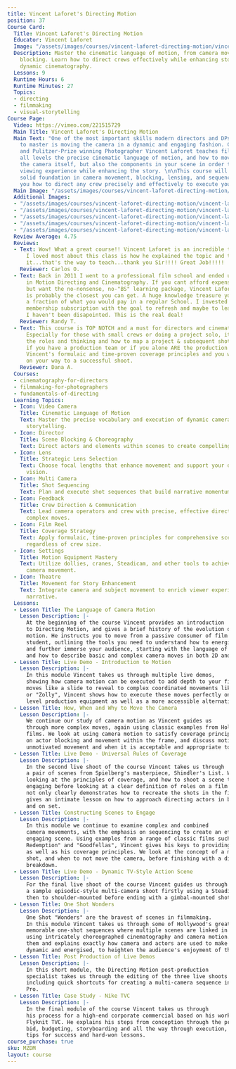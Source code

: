 ```yaml
---
title: Vincent Laforet's Directing Motion
position: 37
Course Card:
  Title: Vincent Laforet's Directing Motion
  Educator: Vincent Laforet
  Image: "/assets/images/courses/vincent-laforet-directing-motion/vincent-laforet-directing-motion.jpg"
  Description: Master the cinematic language of motion, from camera movement to scene
    blocking. Learn how to direct crews effectively while enhancing story through
    dynamic cinematography.
  Lessons: 9
  Runtime Hours: 6
  Runtime Minutes: 27
  Topics:
  - directing
  - filmmaking
  - visual-storytelling
Course Page:
  Video: https://vimeo.com/221515729
  Main Title: Vincent Laforet's Directing Motion
  Main Text: "One of the most important skills modern directors and DPs are required
    to master is moving the camera in a dynamic and engaging fashion. Commercial Director
    and Pulitzer-Prize winning Photographer Vincent Laforet teaches filmmakers of
    all levels the precise cinematic language of motion, and how to move not only
    the camera itself, but also the components in your scene in order to bring a richer
    viewing experience while enhancing the story. \n\nThis course will give you a
    solid foundation in camera movement, blocking, lensing, and sequencing, and show
    you how to direct any crew precisely and effectively to execute your vision."
  Main Image: "/assets/images/courses/vincent-laforet-directing-motion/vincent-laforet-directing-motion-1.jpg"
  Additional Images:
  - "/assets/images/courses/vincent-laforet-directing-motion/vincent-laforet-directing-motion-2.jpg"
  - "/assets/images/courses/vincent-laforet-directing-motion/vincent-laforet-directing-motion-3.jpg"
  - "/assets/images/courses/vincent-laforet-directing-motion/vincent-laforet-directing-motion-4.jpg"
  - "/assets/images/courses/vincent-laforet-directing-motion/vincent-laforet-directing-motion-5.jpg"
  - "/assets/images/courses/vincent-laforet-directing-motion/vincent-laforet-directing-motion-6.jpg"
  Review Average: 4.75
  Reviews:
  - Text: Wow! What a great course!! Vincent Laforet is an incredible teacher!!! What
      I loved most about this class is how he explained the topic and them demoed
      it...that's the way to teach...thank you Sir!!!! Great Job!!!!!
    Reviewer: Carlos O.
  - Text: Back in 2011 I went to a professional film school and ended up with a Diploma
      in Motion Directing and Cinematography. If you cant afford expensive film school
      but want the no-nonsense, no-"BS" learning package, Vincent Laforet's course
      is probably the closest you can get. A huge knowledge treasure you can get for
      a fraction of what you would pay in a regular School. I invested in a one year
      membership subscription with the goal to refresh and maybe to learn new stuff.
      I haven't been disapointed. This is the real deal!
    Reviewer: Randy T.
  - Text: This course is TOP NOTCH and a must for directors and cinematographers.
      Especially for those with small crews or doing a project solo, it goes over
      the roles and thinking and how to map a project & subsequent shots out regardless
      if you have a production team or if you alone ARE the production team. Follow
      Vincent's formulaic and time-proven coverage principles and you will be well
      on your way to a successful shoot.
    Reviewer: Dana A.
  Courses:
  - cinematography-for-directors
  - filmmaking-for-photographers
  - fundamentals-of-directing
  Learning Topics:
  - Icon: Video Camera
    Title: Cinematic Language of Motion
    Text: Master the precise vocabulary and execution of dynamic camera movement for
      storytelling.
  - Icon: Director
    Title: Scene Blocking & Choreography
    Text: Direct actors and elements within scenes to create compelling visual compositions.
  - Icon: Lens
    Title: Strategic Lens Selection
    Text: Choose focal lengths that enhance movement and support your directorial
      vision.
  - Icon: Multi Camera
    Title: Shot Sequencing
    Text: Plan and execute shot sequences that build narrative momentum through motion.
  - Icon: Feedback
    Title: Crew Direction & Communication
    Text: Lead camera operators and crew with precise, effective direction to execute
      complex moves.
  - Icon: Film Reel
    Title: Coverage Strategy
    Text: Apply formulaic, time-proven principles for comprehensive scene coverage
      regardless of crew size.
  - Icon: Settings
    Title: Motion Equipment Mastery
    Text: Utilize dollies, cranes, Steadicam, and other tools to achieve professional
      camera movement.
  - Icon: Theatre
    Title: Movement for Story Enhancement
    Text: Integrate camera and subject movement to enrich viewer experience and support
      narrative.
  Lessons:
  - Lesson Title: The Language of Camera Motion
    Lesson Description: |-
      At the beginning of the course Vincent provides an introduction
      to Directing Motion, and gives a brief history of the evolution of cinematic
      motion. He instructs you to move from a passive consumer of film to an active
      student, outlining the tools you need to understand how to energise the frame
      and further immerse your audience, starting with the language of camera motion
      and how to describe basic and complex camera moves in both 2D and 3D space.
  - Lesson Title: Live Demo - Introduction to Motion
    Lesson Description: |-
      In this module Vincent takes us through multiple live demos,
      showing how camera motion can be executed to add depth to your film. From simple
      moves like a slide to reveal to complex coordinated movements like a zoom-dolly
      or "Zolly", Vincent shows how to execute these moves perfectly on both Hollywood
      level production equipment as well as a more accessible alternative.
  - Lesson Title: How, When and Why to Move the Camera
    Lesson Description: |-
      We continue our study of camera motion as Vincent guides us
      through more complex moves, again using classic examples from Hollywood's greatest
      films. We look at using camera motion to satisfy coverage principles, touch
      on actor blocking and movement within the frame, and discuss motivated versus
      unmotivated movement and when it is acceptable and appropriate to use the latter.
  - Lesson Title: Live Demo - Universal Rules of Coverage
    Lesson Description: |-
      In the second live shoot of the course Vincent takes us through
      a pair of scenes from Spielberg's masterpiece, Shindler's List. We start by
      looking at the principles of coverage, and how to shoot a scene to make it more
      engaging before looking at a clear definition of roles on a film set. Vincent
      not only clearly demonstrates how to recreate the shots in the film, but also
      gives an intimate lesson on how to approach directing actors in both pre-production
      and on set.
  - Lesson Title: Constructing Scenes to Engage
    Lesson Description: |-
      In this module we continue to examine complex and combined
      camera movements, with the emphasis on sequencing to create an effective and
      engaging scene. Using examples from a range of classic films such as "The Shawshank
      Redemption" and "Goodfellas", Vincent gives his keys to providing a rich frame,
      as well as his coverage principles. We look at the concept of a moving master
      shot, and when to not move the camera, before finishing with a director's script
      breakdown.
  - Lesson Title: Live Demo - Dynamic TV-Style Action Scene
    Lesson Description: |-
      For the final live shoot of the course Vincent guides us through
      a sample episodic-style multi-camera shoot firstly using a Steadicam stabilizer,
      then to shoulder-mounted before ending with a gimbal-mounted shot.
  - Lesson Title: One Shot Wonders
    Lesson Description: |-
      One Shot "Wonders" are the bravest of scenes in filmmaking.
      In this module Vincent takes us through some of Hollywood's greatest and most
      memorable one-shot sequences where multiple scenes are linked in a single take,
      using intricately choreographed cinematography and camera motion. He deconstructs
      them and explains exactly how camera and actors are used to make every frame
      dynamic and energised, to heighten the audience's enjoyment of the piece.
  - Lesson Title: Post Production of Live Demos
    Lesson Description: |-
      In this short module, the Directing Motion post-production
      specialist takes us through the editing of the three live shoots from the course,
      including quick shortcuts for creating a multi-camera sequence in Adobe Premiere
      Pro.
  - Lesson Title: Case Study - Nike TVC
    Lesson Description: |-
      In the final module of the course Vincent takes us through
      his process for a high-end corporate commercial based on his work on the Nike
      Flyknit TVC. He explains his steps from conception through the proposal and
      bid, budgeting, storyboarding and all the way through execution, sharing his
      tips for success and hard-won lessons.
course_purchase: true
sku: MZDM
layout: course
---
```


